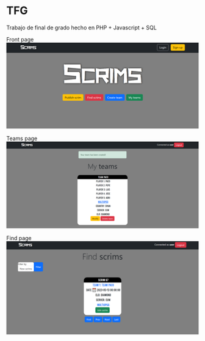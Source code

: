 # TFG
Trabajo de final de grado hecho en PHP + Javascript + SQL

Front page
![alt text](https://github.com/robertosena/TFG/blob/main/frontpage.png?raw=true)

Teams page
![alt text](https://github.com/robertosena/TFG/blob/main/teamspage.png?raw=true)

Find page
![alt text](https://github.com/robertosena/TFG/blob/main/findscrims.png?raw=true)
